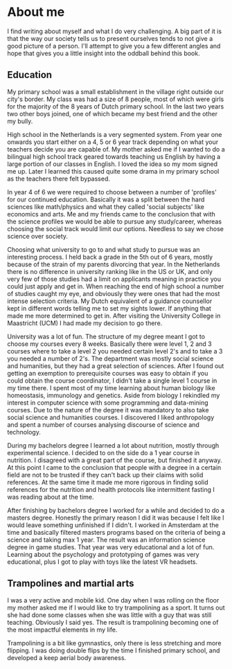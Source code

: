 # About me

I find writing about myself and what I do very challenging. A big part of it is that the way our society tells us to present ourselves tends to not give a good picture of a person. I'll attempt to give you a few different angles and hope that gives you a little insight into the oddball behind this book.

## Education

My primary school was a small establishment in the village right outside our city's border. My class was had a size of 8 people, most of which were girls for the majority of the 8 years of Dutch primary school. In the last two years two other boys joined, one of which became my best friend and the other my bully.

High school in the Netherlands is a very segmented system. From year one onwards you start either on a 4, 5 or 6 year track depending on what your teachers decide you are capable of. My mother asked me if I wanted to do a bilingual high school track geared towards teaching us English by having a large portion of our classes in English. I loved the idea so my mom signed me up. Later I learned this caused quite some drama in my primary school as the teachers there felt bypassed.

In year 4 of 6 we were required to choose between a number of 'profiles' for our continued education. Basically it was a split between the hard sciences like math/physics and what they called 'social subjects' like economics and arts. Me and my friends came to the conclusion that with the science profiles we would be able to pursue any study/career, whereas choosing the social track would limit our options. Needless to say we chose science over society.

Choosing what university to go to and what study to pursue was an interesting process. I held back a grade in the 5th out of 6 years, mostly because of the strain of my parents divorcing that year. In the Netherlands there is no difference in university ranking like in the US or UK, and only very few of those studies had a limit on applicants meaning in practice you could just apply and get in. When reaching the end of high school a number of studies caught my eye, and obviously they were ones that had the most intense selection criteria. My Dutch equivalent of a guidance counsellor kept in different words telling me to set my sights lower. If anything that made me more determined to get in. After visiting the University College in Maastricht (UCM) I had made my decision to go there.

University was a lot of fun. The structure of my degree meant I got to choose my courses every 8 weeks. Basically there were level 1, 2 and 3 courses where to take a level 2 you needed certain level 2's and to take a 3 you needed a number of 2's. The department was mostly social science and humanities, but they had a great selection of sciences. After I found out getting an exemption to prerequisite courses was easy to obtain if you could obtain the course coordinator, I didn't take a single level 1 course in my time there. I spent most of my time learning about human biology like homeostasis, immunology and genetics. Aside from biology I rekindled my interest in computer science with some programming and data-mining courses. Due to the nature of the degree it was mandatory to also take social science and humanities courses. I discovered I liked anthropology and spent a number of courses analysing discourse of science and technology.

During my bachelors degree I learned a lot about nutrition, mostly through experimental science. I decided to on the side do a 1 year course in nutrition. I disagreed with a great part of the course, but finished it anyway. At this point I came to the conclusion that people with a degree in a certain field are not to be trusted if they can't back up their claims with solid references. At the same time it made me more rigorous in finding solid references for the nutrition and health protocols like intermittent fasting I was reading about at the time.

After finishing by bachelors degree I worked for a while and decided to do a masters degree. Honestly the primary reason I did it was because I felt like I would leave something unfinished if I didn't. I worked in Amsterdam at the time and basically filtered masters programs based on the criteria of being a science and taking max 1 year. The result was an information science degree in game studies. That year was very educational and a lot of fun. Learning about the psychology and prototyping of games was very educational, plus I got to play with toys like the latest VR headsets.

## Trampolines and martial arts

I was a very active and mobile kid. One day when I was rolling on the floor my mother asked me if I would like to try trampolining as a sport. It turns out she had done some classes when she was little with a guy that was still teaching. Obviously I said yes. The result is trampolining becoming one of the most impactful elements in my life.

Trampolining is a bit like gymnastics, only there is less stretching and more flipping. I was doing double flips by the time I finished primary school, and developed a keep aerial body awareness.